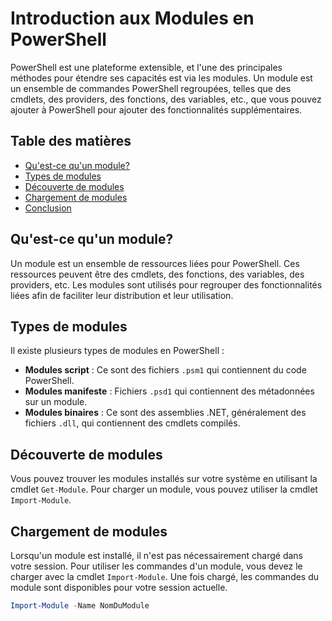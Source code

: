# Introduction aux Modules en PowerShell

PowerShell est une plateforme extensible, et l'une des principales méthodes pour étendre ses capacités est via les modules. Un module est un ensemble de commandes PowerShell regroupées, telles que des cmdlets, des providers, des fonctions, des variables, etc., que vous pouvez ajouter à PowerShell pour ajouter des fonctionnalités supplémentaires.

## Table des matières

- [Qu'est-ce qu'un module?](#quest-ce-quun-module)
- [Types de modules](#types-de-modules)
- [Découverte de modules](#découverte-de-modules)
- [Chargement de modules](#chargement-de-modules)
- [Conclusion](#conclusion)

## Qu'est-ce qu'un module?

Un module est un ensemble de ressources liées pour PowerShell. Ces ressources peuvent être des cmdlets, des fonctions, des variables, des providers, etc. Les modules sont utilisés pour regrouper des fonctionnalités liées afin de faciliter leur distribution et leur utilisation.

## Types de modules

Il existe plusieurs types de modules en PowerShell :

- **Modules script** : Ce sont des fichiers `.psm1` qui contiennent du code PowerShell.
- **Modules manifeste** : Fichiers `.psd1` qui contiennent des métadonnées sur un module.
- **Modules binaires** : Ce sont des assemblies .NET, généralement des fichiers `.dll`, qui contiennent des cmdlets compilés.

## Découverte de modules

Vous pouvez trouver les modules installés sur votre système en utilisant la cmdlet `Get-Module`. Pour charger un module, vous pouvez utiliser la cmdlet `Import-Module`.

## Chargement de modules

Lorsqu'un module est installé, il n'est pas nécessairement chargé dans votre session. Pour utiliser les commandes d'un module, vous devez le charger avec la cmdlet `Import-Module`. Une fois chargé, les commandes du module sont disponibles pour votre session actuelle.

```powershell
Import-Module -Name NomDuModule
```